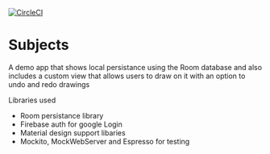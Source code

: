[![CircleCI](https://circleci.com/gh/blaZ3/Subjects/tree/master.svg?style=svg)](https://circleci.com/gh/blaZ3/Subjects/tree/master)

# Subjects

A demo app that shows local persistance using the Room database and also includes a custom view that allows users to draw on it with an option to undo and redo drawings

Libraries used
* Room persistance library
* Firebase auth for google Login
* Material design support libaries
* Mockito, MockWebServer and Espresso for testing
